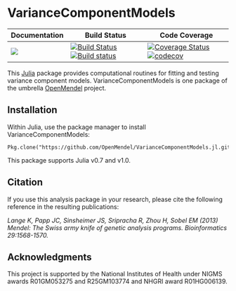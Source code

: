# VarianceComponentModels

| **Documentation** | **Build Status** | **Code Coverage**  |
|-------------------|------------------|--------------------|
| [![](https://img.shields.io/badge/docs-current-blue.svg)](https://openmendel.github.io/VarianceComponentModels.jl/latest/) | [![Build Status](https://travis-ci.org/OpenMendel/VarianceComponentModels.jl.svg?branch=master)](https://travis-ci.org/OpenMendel/VarianceComponentModels.jl) [![Build status](https://ci.appveyor.com/api/projects/status/5yyf2m4y8p68glbh/branch/master?svg=true)](https://ci.appveyor.com/project/Hua-Zhou/variancecomponentmodels-jl-cw40h/branch/master) | [![Coverage Status](https://coveralls.io/repos/github/OpenMendel/VarianceComponentModels.jl/badge.svg?branch=master)](https://coveralls.io/github/OpenMendel/VarianceComponentModels.jl?branch=master) [![codecov](https://codecov.io/gh/OpenMendel/VarianceComponentModels.jl/branch/master/graph/badge.svg)](https://codecov.io/gh/OpenMendel/VarianceComponentModels.jl) |  

This [Julia](http://julialang.org/) package provides computational routines for fitting and testing variance component models. VarianceComponentModels is one package of the umbrella [OpenMendel](https://openmendel.github.io) project.

## Installation

Within Julia, use the package manager to install VarianceComponentModels:

    Pkg.clone("https://github.com/OpenMendel/VarianceComponentModels.jl.git")

This package supports Julia v0.7 and v1.0.

## Citation

If you use this analysis package in your research, please cite the following reference in the resulting publications:

*Lange K, Papp JC, Sinsheimer JS, Sripracha R, Zhou H, Sobel EM (2013) Mendel: The Swiss army knife of genetic analysis programs. Bioinformatics 29:1568-1570.*

<!--- ## Contributing
We welcome contributions to this Open Source project. To contribute, follow this procedure ... --->

## Acknowledgments

This project is supported by the National Institutes of Health under NIGMS awards R01GM053275 and R25GM103774 and NHGRI award R01HG006139.
